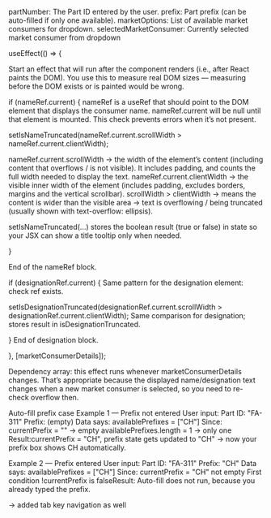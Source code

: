 partNumber:	The Part ID entered by the user.
prefix:	Part prefix (can be auto-filled if only one available).
marketOptions:	List of available market consumers for dropdown.
selectedMarketConsumer:	Currently selected market consumer from dropdown

useEffect(() => {

Start an effect that will run after the component renders (i.e., after React paints the DOM).
You use this to measure real DOM sizes — measuring before the DOM exists or is painted would be wrong.

if (nameRef.current) {
nameRef is a useRef that should point to the DOM element that displays the consumer name.
nameRef.current will be null until that element is mounted. This check prevents errors when it’s not present.

setIsNameTruncated(nameRef.current.scrollWidth > nameRef.current.clientWidth);

nameRef.current.scrollWidth
→ the width of the element’s content (including content that overflows / is not visible). It includes padding, and counts the full width needed to display the text.
nameRef.current.clientWidth
→ the visible inner width of the element (includes padding, excludes borders, margins and the vertical scrollbar).
scrollWidth > clientWidth
→ means the content is wider than the visible area → text is overflowing / being truncated (usually shown with text-overflow: ellipsis).

setIsNameTruncated(...) stores the boolean result (true or false) in state so your JSX can show a title tooltip only when needed.

}

End of the nameRef block.

if (designationRef.current) {
Same pattern for the designation element: check ref exists.

setIsDesignationTruncated(designationRef.current.scrollWidth > designationRef.current.clientWidth);
Same comparison for designation; stores result in isDesignationTruncated.

}
End of designation block.

}, [marketConsumerDetails]);

Dependency array: this effect runs whenever marketConsumerDetails changes.
That’s appropriate because the displayed name/designation text changes when a new market consumer is selected, so you need to re-check overflow then.


Auto-fill prefix case
Example 1 — Prefix not entered
User input:
Part ID: "FA-311" Prefix: (empty)
Data says: availablePrefixes = ["CH"]
Since:
currentPrefix = "" → empty
availablePrefixes.length = 1 → only one
Result:currentPrefix = "CH", prefix state gets updated to "CH" → now your prefix box shows CH automatically.

Example 2 — Prefix entered
User input:
Part ID: "FA-311" Prefix: "CH"
Data says: availablePrefixes = ["CH"]
Since:
currentPrefix = "CH" not empty
First condition !currentPrefix is falseResult: Auto-fill does not run, because you already typed the prefix.


-> added tab key navigation as well